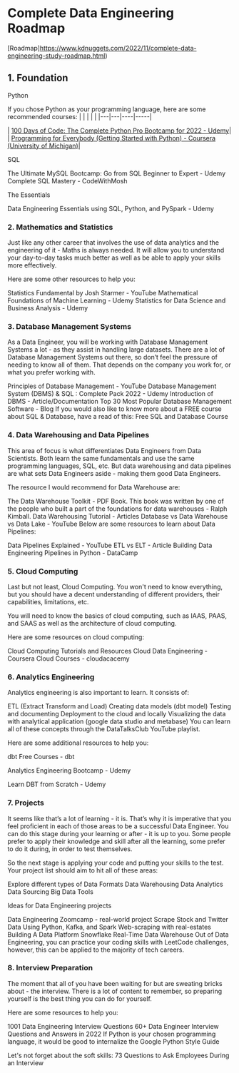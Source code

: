 # Complete Data Engineering Roadmap

[Roadmap]https://www.kdnuggets.com/2022/11/complete-data-engineering-study-roadmap.html)

## 1. Foundation

Python
 
If you chose Python as your programming language, here are some recommended courses:
|   |   |   |   |
|---|---|----|-----|

| [100 Days of Code: The Complete Python Pro Bootcamp for 2022 - Udemy]()|
| [Programming for Everybody (Getting Started with Python) - Coursera (University of Michigan)]()|
 

SQL
 

The Ultimate MySQL Bootcamp: Go from SQL Beginner to Expert - Udemy
Complete SQL Mastery - CodeWithMosh
 

The Essentials
 

Data Engineering Essentials using SQL, Python, and PySpark - Udemy

### 2. Mathematics and Statistics
 

Just like any other career that involves the use of data analytics and the engineering of it - Maths is always needed. It will allow you to understand your day-to-day tasks much better as well as be able to apply your skills more effectively. 

Here are some other resources to help you:

Statistics Fundamental by Josh Starmer - YouTube
Mathematical Foundations of Machine Learning - Udemy
Statistics for Data Science and Business Analysis - Udemy

### 3. Database Management Systems
 

As a Data Engineer, you will be working with Database Management Systems a lot - as they assist in handling large datasets. There are a lot of Database Management Systems out there, so don’t feel the pressure of needing to know all of them. That depends on the company you work for, or what you prefer working with. 

Principles of Database Management - YouTube
Database Management System (DBMS) & SQL : Complete Pack 2022 - Udemy
Introduction of DBMS - Article/Documentation
Top 30 Most Popular Database Management Software - Blog
If you would also like to know more about a FREE course about SQL & Database, have a read of this: Free SQL and Database Course

### 4. Data Warehousing and Data Pipelines
 

This area of focus is what differentiates Data Engineers from Data Scientists. Both learn the same fundamentals and use the same programming languages, SQL, etc. But data warehousing and data pipelines are what sets Data Engineers aside - making them good Data Engineers.

The resource I would recommend for Data Warehouse are:

The Data Warehouse Toolkit - PDF Book. This book was written by one of the people who built a part of the foundations for data warehouses - Ralph Kimball.
Data Warehousing Tutorial - Articles
Database vs Data Warehouse vs Data Lake - YouTube
Below are some resources to learn about Data Pipelines:

Data Pipelines Explained - YouTube
ETL vs ELT - Article
Building Data Engineering Pipelines in Python - DataCamp




### 5. Cloud Computing
 

Last but not least, Cloud Computing. You won't need to know everything, but you should have a decent understanding of different providers, their capabilities, limitations, etc. 

You will need to know the basics of cloud computing, such as IAAS, PAAS, and SAAS as well as the architecture of cloud computing.

Here are some resources on cloud computing:

Cloud Computing Tutorials and Resources
Cloud Data Engineering - Coursera
Cloud Courses - cloudacacemy



### 6. Analytics Engineering 
 

Analytics engineering is also important to learn. It consists of:

ETL (Extract Transform and Load)
Creating data models (dbt model)
Testing and documenting
Deployment to the cloud and locally
Visualizing the data with analytical application (google data studio and metabase)
You can learn all of these concepts through the DataTalksClub YouTube playlist.

Here are some additional resources to help you:

dbt Free Courses - dbt

Analytics Engineering Bootcamp - Udemy

Learn DBT from Scratch - Udemy

### 7. Projects
 

It seems like that’s a lot of learning - it is. That’s why it is imperative that you feel proficient in each of those areas to be a successful Data Engineer. You can do this stage during your learning or after - it is up to you. Some people prefer to apply their knowledge and skill after all the learning, some prefer to do it during, in order to test themselves.

So the next stage is applying your code and putting your skills to the test. Your project list should aim to hit all of these areas:

Explore different types of Data Formats
Data Warehousing
Data Analytics
Data Sourcing
Big Data Tools
 

Ideas for Data Engineering projects
 

Data Engineering Zoomcamp - real-world project
Scrape Stock and Twitter Data Using Python, Kafka, and Spark
Web-scraping with real-estates
Building A Data Platform
Snowflake Real-Time Data Warehouse
Out of Data Engineering, you can practice your coding skills with LeetCode challenges, however, this can be applied to the majority of tech careers.

 

### 8. Interview Preparation
 

The moment that all of you have been waiting for but are sweating bricks about - the interview. There is a lot of content to remember, so preparing yourself is the best thing you can do for yourself. 

Here are some resources to help you:

1001 Data Engineering Interview Questions
60+ Data Engineer Interview Questions and Answers in 2022
If Python is your chosen programming language, it would be good to internalize the Google Python Style Guide

Let's not forget about the soft skills: 73 Questions to Ask Employees During an Interview
